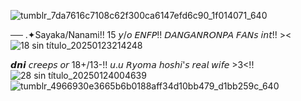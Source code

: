 ![tumblr_7da7616c7108c62f300ca6147efd6c90_1f014071_640](https://github.com/user-attachments/assets/fe762b72-aac7-4c8a-948a-2eeb9710417e)

── .✦Sayaka/Nanami!!
       15 𝘺/𝘰 𝘌𝘕𝘍𝘗!!
  𝘋𝘈𝘕𝘎𝘈𝘕𝘙𝘖𝘕𝘗𝘈 𝘍𝘈𝘕𝘴 𝘪𝘯𝘵!! ><
  ![18 sin título_20250123214248](https://github.com/user-attachments/assets/4a23cb86-1646-4070-ae57-9d227c7b9f13)

𝙙𝙣𝙞 𝘤𝘳𝘦𝘦𝘱𝘴 𝘰𝘳 18+/13-!! 𝘶.𝘶
𝘙𝘺𝘰𝘮𝘢 𝘩𝘰𝘴𝘩𝘪'𝘴 𝘳𝘦𝘢𝘭 𝘸𝘪𝘧𝘦 >3<!!
![28 sin título_20250124004639](https://github.com/user-attachments/assets/f1ecaddf-26f3-47d9-a60a-076c2860c6e0)
![tumblr_4966930e3665b6b0188aff34d10bb479_d1bb259c_640](https://github.com/user-attachments/assets/bd03e04f-b6f3-49ed-9f94-35c347377b09)
